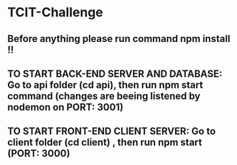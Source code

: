# TCIT-Challenge

## Before anything please run command npm install !!

## TO START BACK-END SERVER AND DATABASE: Go to api folder (cd api), then run npm start command (changes are beeing listened by nodemon on PORT: 3001)

## TO START FRONT-END CLIENT SERVER: Go to client folder (cd client) , then run npm start (PORT: 3000)
